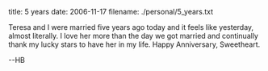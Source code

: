 title: 5 years
date: 2006-11-17
filename: ./personal/5_years.txt

Teresa and I were married five years ago today and it feels like 
yesterday, almost literally.  I love her more than the day we got 
married and continually thank my lucky stars to have her in my life.
Happy Anniversary, Sweetheart. 

--HB
